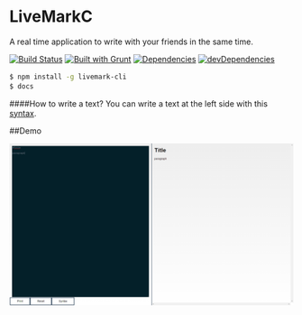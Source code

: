 # LiveMarkC

A real time application to write with your friends in the same time.

[![Build Status](https://travis-ci.org/cedced19/LiveMarkC.svg?branch=master)](https://travis-ci.org/cedced19/LiveMarkC)
[![Built with Grunt](https://cdn.gruntjs.com/builtwith.png)](http://gruntjs.com/)
[![Dependencies](https://david-dm.org/cedced19/LiveMarkC.png)](https://david-dm.org/cedced19/LiveMarkC)
[![devDependencies](https://david-dm.org/cedced19/LiveMarkC/dev-status.png)](https://david-dm.org/cedced19/LiveMarkC#info=devDependencies)

```bash
$ npm install -g livemark-cli
$ docs
```

####How to write a text?
You can write a text at the left side with this [syntax](//github.com/cedced19/LiveMarkC/wiki).

##Demo

![](//raw.githubusercontent.com/cedced19/LiveMarkC/master/demo.png)